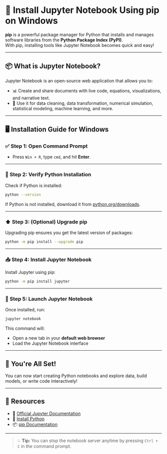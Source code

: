 # 🚀 Install Jupyter Notebook Using pip on Windows

**pip** is a powerful package manager for Python that installs and manages software libraries from the **Python Package Index (PyPI)**.  
With pip, installing tools like Jupyter Notebook becomes quick and easy!

---

## 📦 What is Jupyter Notebook?

Jupyter Notebook is an open-source web application that allows you to:

- 📊 Create and share documents with live code, equations, visualizations, and narrative text.
- 🧪 Use it for data cleaning, data transformation, numerical simulation, statistical modeling, machine learning, and more.

---

## 🖥️ Installation Guide for Windows

### ✅ Step 1: Open Command Prompt
- Press `Win + R`, type `cmd`, and hit **Enter**.

---

### 🐍 Step 2: Verify Python Installation
Check if Python is installed:
```bash
python --version
````

If Python is not installed, download it from [python.org/downloads](https://www.python.org/downloads/).

---

### ⬆️ Step 3: (Optional) Upgrade pip

Upgrading pip ensures you get the latest version of packages:

```bash
python -m pip install --upgrade pip
```

---

### 📥 Step 4: Install Jupyter Notebook

Install Jupyter using pip:

```bash
python -m pip install jupyter
```

---

### 🚪 Step 5: Launch Jupyter Notebook

Once installed, run:

```bash
jupyter notebook
```

This command will:

* Open a new tab in your **default web browser**
* Load the Jupyter Notebook interface

---

## 🎉 You're All Set!

You can now start creating Python notebooks and explore data, build models, or write code interactively!

---

## 🔗 Resources

* 📘 [Official Jupyter Documentation](https://jupyter.org/documentation)
* 🐍 [Install Python](https://www.python.org/downloads/)
* 📦 [pip Documentation](https://pip.pypa.io/)

---

> 💡 **Tip:** You can stop the notebook server anytime by pressing `Ctrl + C` in the command prompt.
